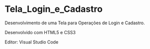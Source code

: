 # Tela_Login_e_Cadastro

Desenvolvimento de uma Tela para Operações de Login e Cadastro.

Desenvolvido com HTML5 e CSS3

Editor: Visual Studio Code
